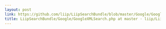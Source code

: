 ```yaml
---
layout: post
link: https://github.com/liip/LiipSearchBundle/blob/master/Google/GoogleXMLSearch.php
title: LiipSearchBundle/Google/GoogleXMLSearch.php at master · liip/LiipSearchBundle · GitHub
---
```

